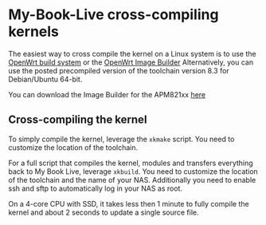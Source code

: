 # My-Book-Live cross-compiling kernels

The easiest way to cross compile the kernel on a Linux system is to use the [OpenWrt build system](https://openwrt.org/docs/guide-developer/build-system/use-buildsystem) or the [OpenWrt Image Builder](https://openwrt.org/docs/guide-user/additional-software/imagebuilder)
Alternatively, you can use the posted precompiled version of the toolchain version 8.3 for Debian/Ubuntu 64-bit.

You can download the Image Builder for the APM821xx [here](https://downloads.openwrt.org/snapshots/targets/apm821xx/sata/)


## Cross-compiling the kernel

To simply compile the kernel, leverage the `xkmake` script.
You need to customize the location of the toolchain.

For a full script that compiles the kernel, modules and transfers everything back to My Book Live, leverage `xkbuild`.
You need to customize the location of the toolchain and the name of your NAS.
Additionally you need to enable ssh and sftp to automatically log in your NAS as root.

On a 4-core CPU with SSD, it takes less then 1 minute to fully compile the kernel and about 2 seconds to update a single source file.


